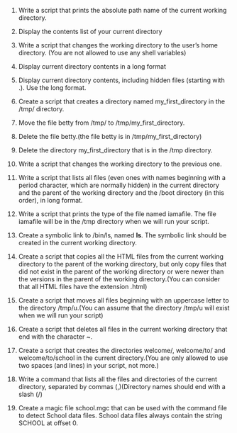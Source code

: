 1. Write a script that prints the absolute path name of the current working directory.

2. Display the contents list of your current directory

3. Write a script that changes the working directory to the user’s home directory. (You are not allowed to use any shell variables)

4. Display current directory contents in a long format

5. Display current directory contents, including hidden files (starting with .). Use the long format.

7. Create a script that creates a directory named my_first_directory in the /tmp/ directory.

8. Move the file betty from /tmp/ to /tmp/my_first_directory.

9. Delete the file betty.(the file betty is in /tmp/my_first_directory)

10. Delete the directory my_first_directory that is in the /tmp directory.

11. Write a script that changes the working directory to the previous one.

12. Write a script that lists all files (even ones with names beginning with a period character, which are normally hidden) in the current directory and the parent of the working directory and the /boot directory (in this order), in long format.

13. Write a script that prints the type of the file named iamafile. The file iamafile will be in the /tmp directory when we will run your script.

14. Create a symbolic link to /bin/ls, named __ls__. The symbolic link should be created in the current working directory.

15. Create a script that copies all the HTML files from the current working directory to the parent of the working directory, but only copy files that did not exist in the parent of the working directory or were newer than the versions in the parent of the working directory.(You can consider that all HTML files have the extension .html)

16. Create a script that moves all files beginning with an uppercase letter to the directory /tmp/u.(You can assume that the directory /tmp/u will exist when we will run your script)

17. Create a script that deletes all files in the current working directory that end with the character ~.

18. Create a script that creates the directories welcome/, welcome/to/ and welcome/to/school in the current directory.(You are only allowed to use two spaces (and lines) in your script, not more.)

19. Write a command that lists all the files and directories of the current directory, separated by commas (,)(Directory names should end with a slash (/)

20. Create a magic file school.mgc that can be used with the command file to detect School data files. School data files always contain the string SCHOOL at offset 0.
